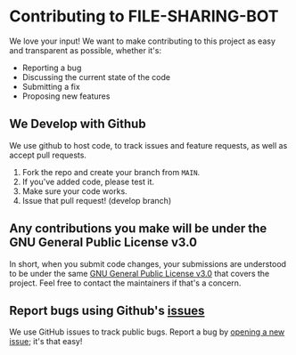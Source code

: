 # Contributing to FILE-SHARING-BOT
We love your input! We want to make contributing to this project as easy and transparent as possible, whether it's:

- Reporting a bug
- Discussing the current state of the code
- Submitting a fix
- Proposing new features

## We Develop with Github
We use github to host code, to track issues and feature requests, as well as accept pull requests.

1. Fork the repo and create your branch from `MAIN`.
2. If you've added code, please test it.
3. Make sure your code works.
4. Issue that pull request! (develop branch)

## Any contributions you make will be under the GNU General Public License v3.0
In short, when you submit code changes, your submissions are understood to be under the same [GNU General Public License v3.0](https://github.com/GamerBhai02/FileStoreBot/blob/main/LICENSE) that covers the project. Feel free to contact the maintainers if that's a concern.

## Report bugs using Github's [issues](https://github.com/GamerBhai02/FileStoreBot/issues)
We use GitHub issues to track public bugs. Report a bug by [opening a new issue](https://github.com/GamerBhai02/FileStoreBot/issues); it's that easy!
